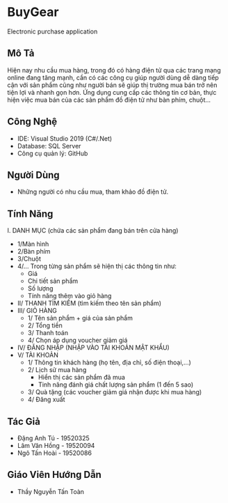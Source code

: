 # BuyGear
Electronic purchase application

## Mô Tả 
Hiện nay nhu cầu mua hàng, trong đó có hàng điện tử qua các trang mạng online đang tăng mạnh, cần có các công cụ giúp người dùng dễ dàng tiếp cận với sản phẩm cũng như người bán sẽ giúp thị trường mua bán trở nên tiện lợi và nhanh gọn hơn. Ứng dụng cung cấp các thông tin cơ bản, thực hiện việc mua bán của các sản phẩm đồ điện tử như bàn phím, chuột...

## Công Nghệ 
* IDE: Visual Studio 2019 (C#/.Net)
* Database: SQL Server
* Công cụ quản lý: GitHub

## Người Dùng
* Những người có nhu cầu mua, tham khảo đồ điện tử.

## Tính Năng
I. DANH MỤC (chứa các sản phẩm đang bán trên cửa hàng)
  *	1/Màn hình 
  *	2/Bàn phím 
  *	3/Chuột
  *	4/...
	Trong từng sản phẩm sẽ hiện thị các thông tin như:
	-	 Giá
	-	 Chi tiết sản phẩm 
	-	 Số lượng
	-	 Tính năng thêm vào giỏ hàng
* II/ THANH TÌM KIẾM (tìm kiếm theo tên sản phẩm)
* III/ GIỎ HÀNG
  *	1/ Tên sản phẩm + giá của sản phẩm
  *	2/ Tổng tiền
  *	3/ Thanh toán
  *	4/ Chọn áp dụng voucher giảm giá
* IV/ ĐĂNG NHẬP (NHẬP VÀO TÀI KHOẢN MẬT KHẨU)
* V/ TÀI KHOẢN
  *	1/ Thông tin khách hàng (họ tên, địa chỉ, số điện thoại,...)
  *	2/ Lịch sử mua hàng 
  	* Hiển thị các sản phẩm đã mua
	* Tinh năng đánh giá chất lượng sản phẩm (1 đến 5 sao)
  *	3/ Quà tặng (các voucher giảm giá nhận được khi mua hàng)
  *	4/ Đăng xuất

## Tác Giả
* Đặng Anh Tú - 19520325 
* Lâm Văn Hồng - 19520094
* Ngô Tấn Hoài - 19520086

## Giáo Viên Hướng Dẫn
* Thầy Nguyễn Tấn Toàn

